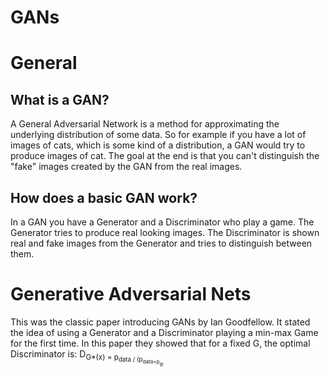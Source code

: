 # GANs

# General

## What is a GAN?
A General Adversarial Network is a method for approximating the underlying distribution of some data. So for example if you have a lot of images of cats, which is some kind of a distribution, a GAN would try to produce images of cat. The goal at the end is that you can't distinguish the "fake" images created by the GAN from the real images. 

## How does a basic GAN work?
In a GAN you have a Generator and a Discriminator who play a game. The Generator tries to produce real looking images. The Discriminator is shown real and fake images from the Generator and tries to distinguish between them. 


# Generative Adversarial Nets 
This was the classic paper introducing GANs by Ian Goodfellow. It stated the idea of using a Generator and a Discriminator playing a min-max Game for the first time. In this paper they showed that for a fixed G, the optimal Discriminator is: D<sub>G*(x) = p<sub>data / (p<sub>data+p<sub>g)
